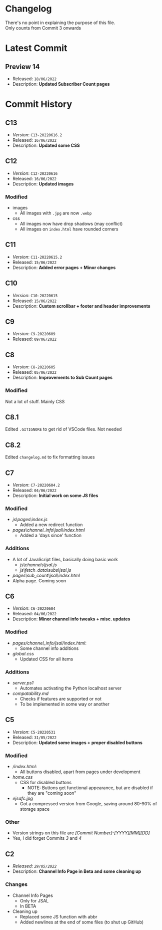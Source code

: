 # Changelog
There's no point in explaining the purpose of this file.  
Only counts from Commit 3 onwards

# Latest Commit
## Preview 14
- Released: `18/06/2022`
- Description: **Updated Subscriber Count pages**

# Commit History
## C13
- *Version*: `C13-20220616.2`
- Released: `16/06/2022`
- Description: **Updated some CSS**

## C12
- *Version*: `C12-20220616`
- Released: `16/06/2022`
- Description: **Updated images**
### Modified
- images
  - All images with `.jpg` are now `.webp`
- css
  - All images now have drop shadows (may conflict)
  - All images on `index.html` have rounded corners

## C11
- *Version*: `C11-20220615.2`
- Released: `15/06/2022`
- Description: **Added error pages + Minor changes**

## C10
- *Version*: `C10-20220615`
- Released: `15/06/2022`
- Description: **Custom scrollbar + footer and header improvements**

## C9
- *Version*: `C9-20220609`  
- Released: `09/06/2022`

## C8
- *Version*: `C8-20220605`
- Released: `05/06/2022`
- Description: **Improvements to Sub Count pages**

### Modified
Not a lot of stuff. Mainly CSS

## C8.1
Edited `.GITIGNORE` to get rid of VSCode files. Not needed

## C8.2
Edited `changelog.md` to fix formatting issues


## C7
- *Version*: `C7-20220604.2`
- Released: `04/06/2022`
- Description: **Initial work on some JS files**

### Modified
- *js\pages\index.js*
  - Added a new redirect function
- *pages\channel_info\jsal\index.html*
  - Added a 'days since' function

### Additions
- A lot of JavaScript files, basically doing basic work
  - *js\channels\jsal.js*
  - *js\fetch_data\subs\jsal.js*
- *pages\sub_count\jsal\index.html*
 - Alpha page. Coming soon

## C6
- *Version*: `C6-20220604`
- Released: `04/06/2022`
- Description: **Minor channel info tweaks + misc. updates**

### Modified
- *pages/channel_info/jsal/index.html*:
  - Some channel info additions
- *global.css*
  - Updated CSS for all items

### Additions
- *server.ps1*
  - Automates activating the Python localhost server
- *compatability.md*
  - Checks if features are supported or not
  - To be implemented in some way or another

## C5
- *Version*: `C5-20220531`
- Released: `31/05/2022`
- Description: **Updated some images + proper disabled buttons**

### Modified
- */index.html*:
  - All buttons disabled, apart from pages under development
- *home.css*
  - CSS for disabled buttons
    - NOTE: Buttons get functional appearance, but are disabled if they are "coming soon"
- *ejsafc.jpg*
  - Got a compressed version from Google, saving around 80-90% of storage space

### Other
- Version strings on this file are *[Commit Number]-[YYYY][MM][DD]*
- Yes, I did forget Commits *3* and *4*

## C2
- *Released: `29/05/2022`*
- Description: **Channel Info Page in Beta and some cleaning up**

### Changes
- Channel Info Pages
  - Only for JSAL
  - In BETA
- Cleaning up
  - Replaced some JS function with abbr
  - Added newlines at the end of some files (to shut up GitHub)
